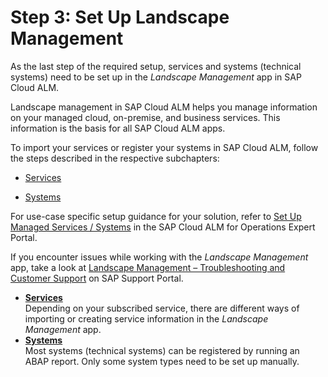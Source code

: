 <!-- loio23f1c49b224b4f17b2d959e01ae9c930 -->

# Step 3: Set Up Landscape Management

As the last step of the required setup, services and systems \(technical systems\) need to be set up in the *Landscape Management* app in SAP Cloud ALM.

Landscape management in SAP Cloud ALM helps you manage information on your managed cloud, on-premise, and business services. This information is the basis for all SAP Cloud ALM apps.

To import your services or register your systems in SAP Cloud ALM, follow the steps described in the respective subchapters:

-   [Services](services-d5f36cc.md)

-   [Systems](systems-d9d672a.md)


For use-case specific setup guidance for your solution, refer to [Set Up Managed Services / Systems](https://support.sap.com/en/alm/sap-cloud-alm/operations/expert-portal/setup-managed-services.html) in the SAP Cloud ALM for Operations Expert Portal.

If you encounter issues while working with the *Landscape Management* app, take a look at [Landscape Management – Troubleshooting and Customer Support](https://support.sap.com/en/alm/sap-cloud-alm/operations/expert-portal/landscape-management.html?anchorId=section_667953570_co) on SAP Support Portal.

-   **[Services](services-d5f36cc.md "Depending on your subscribed service, there are different ways of importing or creating
		service information in the Landscape Management app.")**  
Depending on your subscribed service, there are different ways of importing or creating service information in the *Landscape Management* app.
-   **[Systems](systems-d9d672a.md "Most systems (technical systems) can be registered by running an ABAP report. Only some
		system types need to be set up manually.")**  
Most systems \(technical systems\) can be registered by running an ABAP report. Only some system types need to be set up manually.

